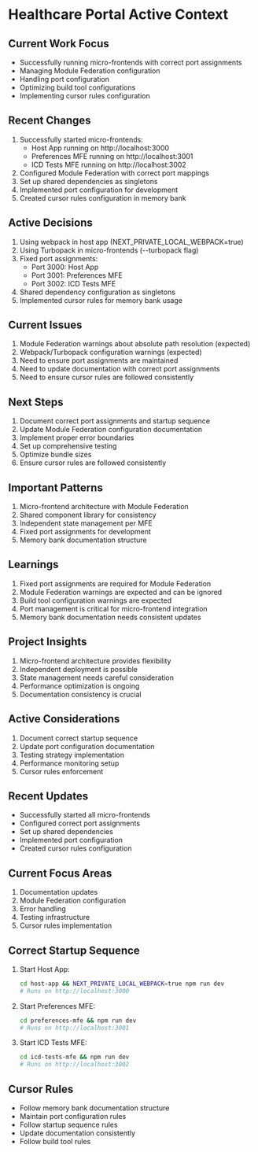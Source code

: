 # Healthcare Portal Active Context

## Current Work Focus
- Successfully running micro-frontends with correct port assignments
- Managing Module Federation configuration
- Handling port configuration
- Optimizing build tool configurations
- Implementing cursor rules configuration

## Recent Changes
1. Successfully started micro-frontends:
   - Host App running on http://localhost:3000
   - Preferences MFE running on http://localhost:3001
   - ICD Tests MFE running on http://localhost:3002
2. Configured Module Federation with correct port mappings
3. Set up shared dependencies as singletons
4. Implemented port configuration for development
5. Created cursor rules configuration in memory bank

## Active Decisions
1. Using webpack in host app (NEXT_PRIVATE_LOCAL_WEBPACK=true)
2. Using Turbopack in micro-frontends (--turbopack flag)
3. Fixed port assignments:
   - Port 3000: Host App
   - Port 3001: Preferences MFE
   - Port 3002: ICD Tests MFE
4. Shared dependency configuration as singletons
5. Implemented cursor rules for memory bank usage

## Current Issues
1. Module Federation warnings about absolute path resolution (expected)
2. Webpack/Turbopack configuration warnings (expected)
3. Need to ensure port assignments are maintained
4. Need to update documentation with correct port assignments
5. Need to ensure cursor rules are followed consistently

## Next Steps
1. Document correct port assignments and startup sequence
2. Update Module Federation configuration documentation
3. Implement proper error boundaries
4. Set up comprehensive testing
5. Optimize bundle sizes
6. Ensure cursor rules are followed consistently

## Important Patterns
1. Micro-frontend architecture with Module Federation
2. Shared component library for consistency
3. Independent state management per MFE
4. Fixed port assignments for development
5. Memory bank documentation structure

## Learnings
1. Fixed port assignments are required for Module Federation
2. Module Federation warnings are expected and can be ignored
3. Build tool configuration warnings are expected
4. Port management is critical for micro-frontend integration
5. Memory bank documentation needs consistent updates

## Project Insights
1. Micro-frontend architecture provides flexibility
2. Independent deployment is possible
3. State management needs careful consideration
4. Performance optimization is ongoing
5. Documentation consistency is crucial

## Active Considerations
1. Document correct startup sequence
2. Update port configuration documentation
3. Testing strategy implementation
4. Performance monitoring setup
5. Cursor rules enforcement

## Recent Updates
- Successfully started all micro-frontends
- Configured correct port assignments
- Set up shared dependencies
- Implemented port configuration
- Created cursor rules configuration

## Current Focus Areas
1. Documentation updates
2. Module Federation configuration
3. Error handling
4. Testing infrastructure
5. Cursor rules implementation

## Correct Startup Sequence
1. Start Host App:
   ```bash
   cd host-app && NEXT_PRIVATE_LOCAL_WEBPACK=true npm run dev
   # Runs on http://localhost:3000
   ```

2. Start Preferences MFE:
   ```bash
   cd preferences-mfe && npm run dev
   # Runs on http://localhost:3001
   ```

3. Start ICD Tests MFE:
   ```bash
   cd icd-tests-mfe && npm run dev
   # Runs on http://localhost:3002
   ```

## Cursor Rules
- Follow memory bank documentation structure
- Maintain port configuration rules
- Follow startup sequence rules
- Update documentation consistently
- Follow build tool rules 